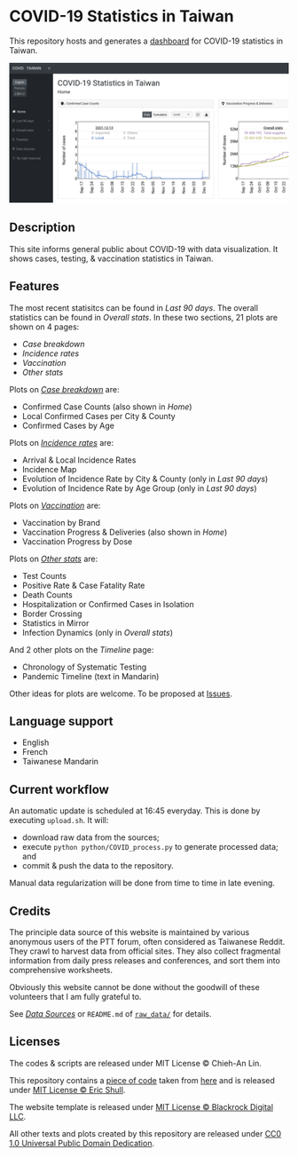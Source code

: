 COVID-19 Statistics in Taiwan
=============================

This repository hosts and generates a [dashboard](https://linc-tw.github.io/COVID_breakdown/index.html) for COVID-19 statistics in Taiwan.

![image](figures/screenshot.png)


Description
-----------

This site informs general public about COVID-19 with data visualization.
It shows cases, testing, & vaccination statistics in Taiwan.


Features
--------

The most recent statisitcs can be found in _Last 90 days_.
The overall statistics can be found in _Overall stats_.
In these two sections, 21 plots are shown on 4 pages: 
- _Case breakdown_
- _Incidence rates_
- _Vaccination_
- _Other stats_

Plots on [_Case breakdown_](https://linc-tw.github.io/COVID_breakdown/page/latest_cases.html) are:
- Confirmed Case Counts (also shown in _Home_)
- Local Confirmed Cases per City & County
- Confirmed Cases by Age

Plots on [_Incidence rates_](https://linc-tw.github.io/COVID_breakdown/page/latest_incidence.html) are:
- Arrival & Local Incidence Rates
- Incidence Map
- Evolution of Incidence Rate by City & County (only in _Last 90 days_)
- Evolution of Incidence Rate by Age Group (only in _Last 90 days_)

Plots on [_Vaccination_](https://linc-tw.github.io/COVID_breakdown/page/latest_vaccination.html) are:
- Vaccination by Brand
- Vaccination Progress & Deliveries (also shown in _Home_)
- Vaccination Progress by Dose

Plots on [_Other stats_](https://linc-tw.github.io/COVID_breakdown/page/latest_others.html) are:
- Test Counts
- Positive Rate & Case Fatality Rate
- Death Counts
- Hospitalization or Confirmed Cases in Isolation
- Border Crossing
- Statistics in Mirror
- Infection Dynamics (only in _Overall stats_)

And 2 other plots on the _Timeline_ page:
- Chronology of Systematic Testing
- Pandemic Timeline (text in Mandarin)

Other ideas for plots are welcome. To be proposed at [Issues](https://github.com/Linc-tw/COVID_breakdown/issues).


Language support
----------------

- English
- French
- Taiwanese Mandarin


Current workflow
----------------

An automatic update is scheduled at 16:45 everyday.
This is done by executing `upload.sh`. It will:
- download raw data from the sources;
- execute `python python/COVID_process.py` to generate processed data; and
- commit & push the data to the repository.

Manual data regularization will be done from time to time in late evening.


Credits
-------

The principle data source of this website is 
maintained by various anonymous users of the PTT forum, often considered as Taiwanese Reddit. 
They crawl to harvest data from official sites. 
They also collect fragmental information from daily press releases and conferences, and sort them into comprehensive worksheets.

Obviously this website cannot be done without the goodwill of these volunteers that I am fully grateful to.

See [_Data Sources_](https://linc-tw.github.io/COVID_breakdown/data_source.html) or 
`README.md` of [`raw_data/`](https://github.com/Linc-tw/COVID_breakdown/tree/master/raw_data)
for details.


Licenses
--------

The codes & scripts are released under MIT License © Chieh-An Lin.

This repository contains a [piece of code](https://github.com/Linc-tw/COVID_breakdown/blob/master/js/utility/saveSvgAsPng.js) 
taken from [here](https://github.com/exupero/saveSvgAsPng) and is released under [MIT License © Eric Shull](https://github.com/exupero/saveSvgAsPng/blob/gh-pages/LICENSE).

The website template is released under [MIT License © Blackrock Digital LLC](https://github.com/BlackrockDigital/startbootstrap-sb-admin/blob/gh-pages/LICENSE).

All other texts and plots created by this repository are released under [CC0 1.0 Universal Public Domain Dedication](https://creativecommons.org/publicdomain/zero/1.0/deed.en).
